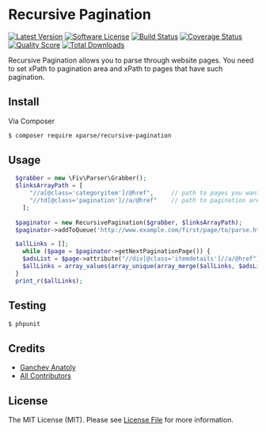 # Recursive Pagination

[![Latest Version](https://img.shields.io/github/release/xparse/recursive-pagination.svg?style=flat-square)](https://github.com/xparse/recursive-pagination/releases)
[![Software License](https://img.shields.io/badge/license-MIT-brightgreen.svg?style=flat-square)](LICENSE.md)
[![Build Status](https://img.shields.io/travis/xparse/recursive-pagination/master.svg?style=flat-square)](https://travis-ci.org/xparse/recursive-pagination)
[![Coverage Status](https://img.shields.io/scrutinizer/coverage/g/xparse/recursive-pagination.svg?style=flat-square)](https://scrutinizer-ci.com/g/xparse/recursive-pagination/code-structure)
[![Quality Score](https://img.shields.io/scrutinizer/g/xparse/recursive-pagination.svg?style=flat-square)](https://scrutinizer-ci.com/g/xparse/recursive-pagination)
[![Total Downloads](https://img.shields.io/packagist/dt/xparse/recursive-pagination.svg?style=flat-square)](https://packagist.org/packages/xparse/recursive-pagination)

Recursive Pagination allows you to parse through website pages. You need to set xPath to pagination area and xPath to pages that have such pagination. 

## Install

Via Composer

``` bash
$ composer require xparse/recursive-pagination
```

## Usage

```php
  $grabber = new \Fiv\Parser\Grabber();
  $linksArrayPath = [
      "//a[@class='categoryitem']/@href",     // path to pages you want to scrape
      "//td[@class='pagination']//a/@href"    // path to pagination area
    ];
  
  $paginator = new RecursivePagination($grabber, $linksArrayPath);
  $paginator->addToQueue('http://www.example.com/first/page/to/parse.html');

  $allLinks = [];
    while ($page = $paginator->getNextPaginationPage()) {
    $adsList = $page->attribute("//div[@class='itemdetails']//a/@href")->getItems();
    $allLinks = array_values(array_unique(array_merge($allLinks, $adsList)));
  }
  print_r($allLinks);
```

## Testing

``` bash
$ phpunit
```

## Credits

- [Ganchev Anatoly](https://github.com/ganchclub)
- [All Contributors](https://github.com/xparse/recursive-pagination/contributors)

## License

The MIT License (MIT). Please see [License File](LICENSE.md) for more information.

